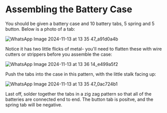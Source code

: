 # Assembling the Battery Case

You should be given a battery case and 10 battery tabs, 5 spring and 5 button. Below is a photo of a tab:

![WhatsApp Image 2024-11-13 at 13 35 47_a91d0a4b](https://github.com/user-attachments/assets/f034fccf-92cd-4540-b0a9-f19c2499eb3a)

Notice it has two little flicks of metal- you'll need to flatten these with wire cutters or strippers before you assemble the case:

![WhatsApp Image 2024-11-13 at 13 36 14_e499a5f2](https://github.com/user-attachments/assets/987ea5ac-d170-47ab-9396-b3d94d256908)

Push the tabs into the case in this pattern, with the little stalk facing up:

![WhatsApp Image 2024-11-13 at 13 35 47_0ac724b1](https://github.com/user-attachments/assets/2f1e8129-f542-4c11-a6ac-da758daa4694)

Last off, solder together the tabs in a zig zag pattern so that all of the batteries are connected end to end. The button tab is positve, and the spring tab will be negative.

